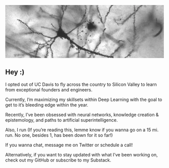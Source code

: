 ![Header](./backlog/rneurons-1.png)

## Hey :)

I opted out of UC Davis to fly across the country to Silicon Valley to learn
from exceptional founders and engineers.

Currently, I’m maximizing my skillsets within Deep Learning with the goal
to get to it’s bleeding edge within the year.

Recently, I’ve been obsessed with neural networks, knowledge creation &
epistemology, and paths to artificial superintelligence.

Also, I run (If you’re reading this, lemme know if you wanna go on a 15 mi. run. No one, besides 1, has been down for it so far!)

If you wanna chat, message me on Twitter or schedule a call!

Alternatively, if you want to stay updated with what I’ve been working on,
check out my GitHub or subscribe to my Substack.